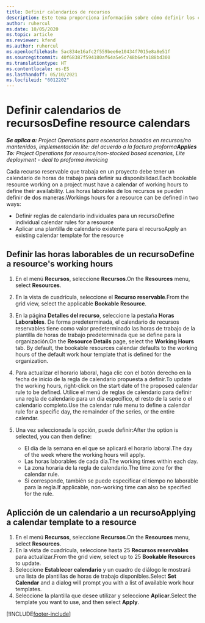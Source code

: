 ```yaml
---
title: Definir calendarios de recursos
description: Este tema proporciona información sobre cómo definir los calendarios de horas de trabajo para los recursos en Project Operations.
author: ruhercul
ms.date: 10/05/2020
ms.topic: article
ms.reviewer: kfend
ms.author: ruhercul
ms.openlocfilehash: 5ac834e16afc2f559bee6e10434f7015e8a8e51f
ms.sourcegitcommit: 40f68387f594180af64a5e5c748b6efa188bd300
ms.translationtype: HT
ms.contentlocale: es-ES
ms.lasthandoff: 05/10/2021
ms.locfileid: "6012202"
---
```

# <a name="define-resource-calendars"></a><span data-ttu-id="84e9c-103">Definir calendarios de recursos</span><span class="sxs-lookup"><span data-stu-id="84e9c-103">Define resource calendars</span></span>

<span data-ttu-id="84e9c-104">_**Se aplica a:** Project Operations para escenarios basados en recursos/no mantenidos, implementación lite: del acuerdo a la factura proforma_</span><span class="sxs-lookup"><span data-stu-id="84e9c-104">_**Applies To:** Project Operations for resource/non-stocked based scenarios, Lite deployment - deal to proforma invoicing_</span></span>

<span data-ttu-id="84e9c-105">Cada recurso reservable que trabaja en un proyecto debe tener un calendario de horas de trabajo para definir su disponibilidad.</span><span class="sxs-lookup"><span data-stu-id="84e9c-105">Each bookable resource working on a project must have a calendar of working hours to define their availability.</span></span> <span data-ttu-id="84e9c-106">Las horas laborales de los recursos se pueden definir de dos maneras:</span><span class="sxs-lookup"><span data-stu-id="84e9c-106">Workings hours for a resource can be defined in two ways:</span></span> 

   - <span data-ttu-id="84e9c-107">Definir reglas de calendario individuales para un recurso</span><span class="sxs-lookup"><span data-stu-id="84e9c-107">Define individual calendar rules for a resource</span></span>
   - <span data-ttu-id="84e9c-108">Aplicar una plantilla de calendario existente para el recurso</span><span class="sxs-lookup"><span data-stu-id="84e9c-108">Apply an existing calendar template for the resource</span></span>

## <a name="define-a-resources-working-hours"></a><span data-ttu-id="84e9c-109">Definir las horas laborables de un recurso</span><span class="sxs-lookup"><span data-stu-id="84e9c-109">Define a resource's working hours</span></span>

1. <span data-ttu-id="84e9c-110">En el menú **Recursos**, seleccione **Recursos**.</span><span class="sxs-lookup"><span data-stu-id="84e9c-110">On the **Resources** menu, select **Resources**.</span></span>
2. <span data-ttu-id="84e9c-111">En la vista de cuadrícula, seleccione el **Recurso reservable**.</span><span class="sxs-lookup"><span data-stu-id="84e9c-111">From the grid view, select the applicable **Bookable Resource**.</span></span>
3. <span data-ttu-id="84e9c-112">En la página **Detalles del recurso**, seleccione la pestaña **Horas Laborables**. De forma predeterminada, el calendario de recursos reservables tiene como valor predeterminado las horas de trabajo de la plantilla de horas de trabajo predeterminada que se define para la organización.</span><span class="sxs-lookup"><span data-stu-id="84e9c-112">On the **Resource Details** page, select the **Working Hours** tab. By default, the bookable resources calendar defaults to the working hours of the default work hour template that is defined for the organization.</span></span>
4. <span data-ttu-id="84e9c-113">Para actualizar el horario laboral, haga clic con el botón derecho en la fecha de inicio de la regla de calendario propuesta a definir.</span><span class="sxs-lookup"><span data-stu-id="84e9c-113">To update the working hours, right-click on the start date of the proposed calendar rule to be defined.</span></span> <span data-ttu-id="84e9c-114">Utilice el menú de reglas de calendario para definir una regla de calendario para un día específico, el resto de la serie o el calendario completo.</span><span class="sxs-lookup"><span data-stu-id="84e9c-114">Use the calendar rule menu to define a calendar rule for a specific day, the remainder of the series, or the entire calendar.</span></span>
5. <span data-ttu-id="84e9c-115">Una vez seleccionada la opción, puede definir:</span><span class="sxs-lookup"><span data-stu-id="84e9c-115">After the option is selected, you can then define:</span></span>

    - <span data-ttu-id="84e9c-116">El día de la semana en el que se aplicará el horario laboral.</span><span class="sxs-lookup"><span data-stu-id="84e9c-116">The day of the week where the working hours will apply.</span></span>
    - <span data-ttu-id="84e9c-117">Las horas laborables de cada día.</span><span class="sxs-lookup"><span data-stu-id="84e9c-117">The working times within each day.</span></span>
    - <span data-ttu-id="84e9c-118">La zona horaria de la regla de calendario.</span><span class="sxs-lookup"><span data-stu-id="84e9c-118">The time zone for the calendar rule.</span></span>
    - <span data-ttu-id="84e9c-119">Si corresponde, también se puede especificar el tiempo no laborable para la regla.</span><span class="sxs-lookup"><span data-stu-id="84e9c-119">If applicable, non-working time can also be specified for the rule.</span></span>

## <a name="applying-a-calendar-template-to-a-resource"></a><span data-ttu-id="84e9c-120">Aplicción de un calendario a un recurso</span><span class="sxs-lookup"><span data-stu-id="84e9c-120">Applying a calendar template to a resource</span></span>

1. <span data-ttu-id="84e9c-121">En el menú **Recursos**, seleccione **Recursos**.</span><span class="sxs-lookup"><span data-stu-id="84e9c-121">On the **Resources** menu, select **Resources**.</span></span>
2. <span data-ttu-id="84e9c-122">En la vista de cuadrícula, seleccione hasta 25 **Recursos reservables** para actualizar.</span><span class="sxs-lookup"><span data-stu-id="84e9c-122">From the grid view, select up to 25 **Bookable Resources** to update.</span></span>
3. <span data-ttu-id="84e9c-123">Seleccione **Establecer calendario** y un cuadro de diálogo le mostrará una lista de plantillas de horas de trabajo disponibles.</span><span class="sxs-lookup"><span data-stu-id="84e9c-123">Select **Set Calendar** and a dialog will prompt you with a list of available work hour templates.</span></span>
4. <span data-ttu-id="84e9c-124">Seleccione la plantilla que desee utilizar y seleccione **Aplicar**.</span><span class="sxs-lookup"><span data-stu-id="84e9c-124">Select the template you want to use, and then select **Apply**.</span></span>


[!INCLUDE[footer-include](../includes/footer-banner.md)]
